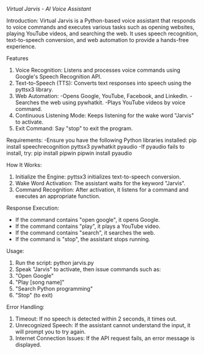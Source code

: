 *Virtual Jarvis - AI Voice Assistant*

Introduction:
Virtual Jarvis is a Python-based voice assistant that responds to voice commands and executes various tasks such as opening websites, playing YouTube videos, and searching the web. It uses speech recognition, text-to-speech conversion, and web automation to provide a hands-free experience.

Features
1. Voice Recognition: Listens and processes voice commands using Google's Speech Recognition API.
2. Text-to-Speech (TTS): Converts text responses into speech using the pyttsx3 library.
3. Web Automation:
     -Opens Google, YouTube, Facebook, and LinkedIn.
     -Searches the web using pywhatkit.
     -Plays YouTube videos by voice command.
4. Continuous Listening Mode: Keeps listening for the wake word "Jarvis" to activate.
5. Exit Command: Say "stop" to exit the program.

Requirements:
-Ensure you have the following Python libraries installed:
  pip install speechrecognition pyttsx3 pywhatkit pyaudio
-If pyaudio fails to install, try:
  pip install pipwin
  pipwin install pyaudio

How It Works:
1. Initialize the Engine: pyttsx3 initializes text-to-speech conversion.
2. Wake Word Activation: The assistant waits for the keyword "Jarvis".
3. Command Recognition: After activation, it listens for a command and executes an appropriate function.

Response Execution:
- If the command contains "open google", it opens Google.
- If the command contains "play", it plays a YouTube video.
- If the command contains "search", it searches the web.
- If the command is "stop", the assistant stops running.

Usage:
1. Run the script: python jarvis.py
2. Speak "Jarvis" to activate, then issue commands such as:
3. "Open Google"
4. "Play [song name]"
5. "Search Python programming"
6. "Stop" (to exit)

Error Handling:
1. Timeout: If no speech is detected within 2 seconds, it times out.
2. Unrecognized Speech: If the assistant cannot understand the input, it will prompt you to try again.
3. Internet Connection Issues: If the API request fails, an error message is displayed.
